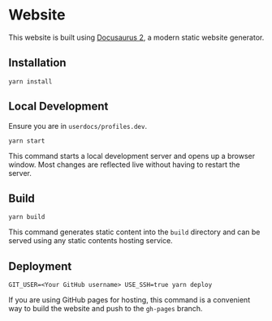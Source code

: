 # Website

This website is built using [Docusaurus 2](https://docusaurus.io/), a modern static website generator.

## Installation

```console
yarn install
```

## Local Development

Ensure you are in `userdocs/profiles.dev`.

```console
yarn start
```

This command starts a local development server and opens up a browser window. Most changes are reflected live without having to restart the server.

## Build

```console
yarn build
```

This command generates static content into the `build` directory and can be served using any static contents hosting service.

## Deployment

```console
GIT_USER=<Your GitHub username> USE_SSH=true yarn deploy
```

If you are using GitHub pages for hosting, this command is a convenient way to build the website and push to the `gh-pages` branch.
